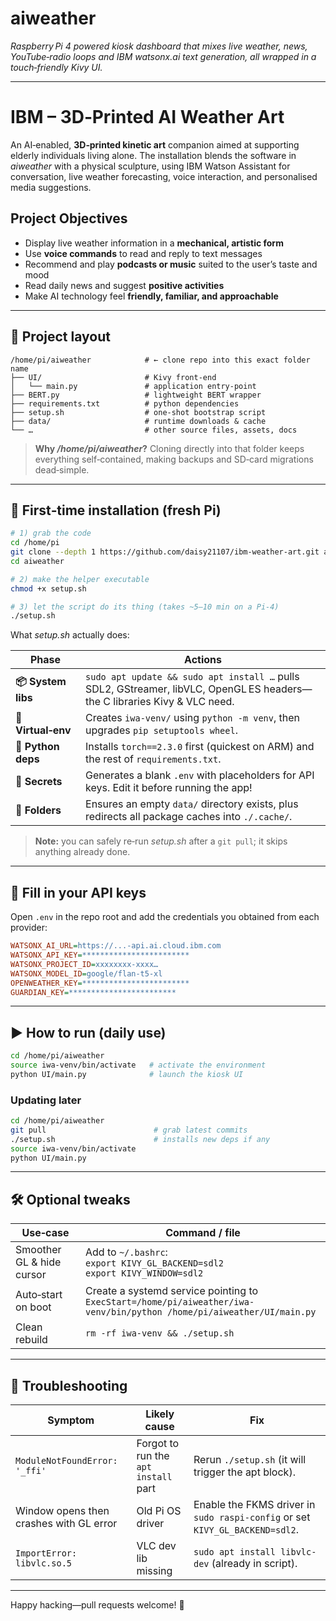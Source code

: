 # aiweather

*Raspberry Pi 4 powered kiosk dashboard that mixes live weather, news, YouTube‑radio loops and IBM watsonx.ai text generation, all wrapped in a touch‑friendly Kivy UI.*

---

# IBM – 3D‑Printed AI Weather Art

An AI‑enabled, **3D‑printed kinetic art** companion aimed at supporting elderly individuals living alone. The installation blends the software in *aiweather* with a physical sculpture, using IBM Watson Assistant for conversation, live weather forecasting, voice interaction, and personalised media suggestions.

## Project Objectives

* Display live weather information in a **mechanical, artistic form**
* Use **voice commands** to read and reply to text messages
* Recommend and play **podcasts or music** suited to the user’s taste and mood
* Read daily news and suggest **positive activities**
* Make AI technology feel **friendly, familiar, and approachable**

---

## 📂 Project layout

```text
/home/pi/aiweather            # ← clone repo into this exact folder name
├── UI/                       # Kivy front‑end
│   └── main.py               # application entry‑point
├── BERT.py                   # lightweight BERT wrapper
├── requirements.txt          # python dependencies
├── setup.sh                  # one‑shot bootstrap script
├── data/                     # runtime downloads & cache
└── …                         # other source files, assets, docs
```

> **Why */home/pi/aiweather*?**  Cloning directly into that folder keeps everything self‑contained, making backups and SD‑card migrations dead‑simple.

---

## 🚀 First‑time installation (fresh Pi)

```bash
# 1) grab the code
cd /home/pi
git clone --depth 1 https://github.com/daisy21107/ibm-weather-art.git aiweather
cd aiweather

# 2) make the helper executable
chmod +x setup.sh

# 3) let the script do its thing (takes ~5–10 min on a Pi‑4)
./setup.sh
```

What *setup.sh* actually does:

| Phase              | Actions                                                                                                                   |
| ------------------ | ------------------------------------------------------------------------------------------------------------------------- |
| **📦 System libs** | `sudo apt update && sudo apt install …` pulls SDL2, GStreamer, libVLC, OpenGL ES headers—the C libraries Kivy & VLC need. |
| **🐍 Virtual‑env** | Creates `iwa-venv/` using `python -m venv`, then upgrades `pip setuptools wheel`.                                         |
| **🔌 Python deps** | Installs `torch==2.3.0` first (quickest on ARM) and the rest of `requirements.txt`.                                   |
| **🔑 Secrets**     | Generates a blank `.env` with placeholders for API keys. Edit it before running the app!                                  |
| **📂 Folders**     | Ensures an empty `data/` directory exists, plus redirects all package caches into `./.cache/`.                            |

> **Note:** you can safely re‑run *setup.sh* after a `git pull`; it skips anything already done.

---

## 🔑 Fill in your API keys

Open `.env` in the repo root and add the credentials you obtained from each provider:

```ini
WATSONX_AI_URL=https://...-api.ai.cloud.ibm.com
WATSONX_API_KEY=************************
WATSONX_PROJECT_ID=xxxxxxxx-xxxx…
WATSONX_MODEL_ID=google/flan-t5-xl
OPENWEATHER_KEY=************************
GUARDIAN_KEY=************************
```
---

## ▶️ How to run (daily use)

```bash
cd /home/pi/aiweather
source iwa-venv/bin/activate   # activate the environment
python UI/main.py              # launch the kiosk UI
```

### Updating later

```bash
cd /home/pi/aiweather
git pull                        # grab latest commits
./setup.sh                      # installs new deps if any
source iwa-venv/bin/activate
python UI/main.py
```

---

## 🛠️ Optional tweaks

| Use‑case                  | Command / file                                                                                                             |
| ------------------------- | -------------------------------------------------------------------------------------------------------------------------- |
| Smoother GL & hide cursor | Add to `~/.bashrc`:<br>`export KIVY_GL_BACKEND=sdl2`<br>`export KIVY_WINDOW=sdl2`                                          |
| Auto‑start on boot        | Create a systemd service pointing to `ExecStart=/home/pi/aiweather/iwa-venv/bin/python /home/pi/aiweather/UI/main.py`      |
| Clean rebuild             | `rm -rf iwa-venv && ./setup.sh`                                                                                            |

---

## 🤕 Troubleshooting

| Symptom                                   | Likely cause                         | Fix                                                                          |
| ----------------------------------------- | ------------------------------------ | ---------------------------------------------------------------------------- |
| `ModuleNotFoundError: '_ffi'`             | Forgot to run the `apt install` part | Rerun `./setup.sh` (it will trigger the apt block).                          |
| Window opens then crashes with GL error   | Old Pi OS driver                     | Enable the FKMS driver in `sudo raspi-config` or set `KIVY_GL_BACKEND=sdl2`. |
| `ImportError: libvlc.so.5`                | VLC dev lib missing                  | `sudo apt install libvlc-dev` (already in script).                           |

---

Happy hacking—pull requests welcome! 🚀
